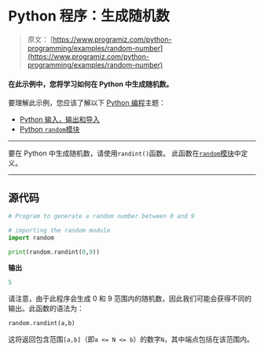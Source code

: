 # Python 程序：生成随机数

> 原文： [https://www.programiz.com/python-programming/examples/random-number](https://www.programiz.com/python-programming/examples/random-number)

#### 在此示例中，您将学习如何在 Python 中生成随机数。

要理解此示例，您应该了解以下 [Python 编程](/python-programming "Python tutorial")主题：

*   [Python 输入，输出和导入](/python-programming/input-output-import)
*   [Python `random`模块](/python-programming/modules/random)

* * *

要在 Python 中生成随机数，请使用`randint()`函数。 此函数在[`random`模块](https://docs.python.org/3.6/library/random.html "Generate pseudo-random numbers")中定义。

* * *

## 源代码

```py
# Program to generate a random number between 0 and 9

# importing the random module
import random

print(random.randint(0,9)) 
```

**输出**

```py
5

```

请注意，由于此程序会生成 0 和 9 范围内的随机数，因此我们可能会获得不同的输出。此函数的语法为：

```py
random.randint(a,b)

```

这将返回包含范围`[a,b]`（即`a <= N <= b`）的数字`N`，其中端点包括在该范围内。